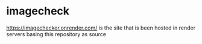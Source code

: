 # imagecheck
https://imagechecker.onrender.com/ is the site that is been hosted in render servers basing this repository as source
